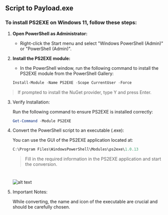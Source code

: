## Script to Payload.exe

### To install PS2EXE on Windows 11, follow these steps:

1. **Open PowerShell as Administrator:**
   - Right-click the Start menu and select "Windows PowerShell (Admin)" or "PowerShell (Admin)".

2. **Install the PS2EXE module:**
   - In the PowerShell window, run the following command to install the PS2EXE module from the PowerShell Gallery:
   ```powershell
   Install-Module -Name PS2EXE -Scope CurrentUser -Force
> If prompted to install the NuGet provider, type Y and press Enter.
3. Verify Installation:

    Run the following command to ensure PS2EXE is installed correctly:
    ```powershell
    Get-Command -Module PS2EXE
    ```
4. Convert the PowerShell script to an executable (.exe):

    You can use the GUI of the PS2EXE application located at:
    ```powershell
    C:\Program Files\WindowsPowerShell\Modules\ps2exe\1.0.13
    ```
    > Fill in the required information in the PS2EXE application and start the conversion.
    #
   ![alt text](https://raw.githubusercontent.com/vaishnavucv/Project-winEvasion-Redteam/main/Resource/PS2EXE.png)

5. Important Notes:

    While converting, the name and icon of the executable are crucial and should be carefully chosen.
